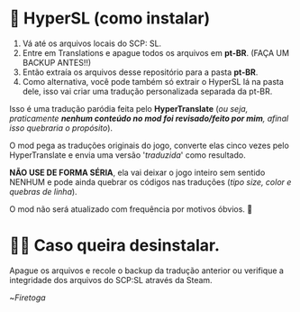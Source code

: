 # 📑 HyperSL (como instalar)
1. Vá até os arquivos locais do SCP: SL.
2. Entre em Translations e apague todos os arquivos em **pt-BR**. (FAÇA UM BACKUP ANTES!!)
3. Então extraía os arquivos desse repositório para a pasta **pt-BR**.
4. Como alternativa, você pode também só extrair o HyperSL lá na pasta dele, isso vai criar uma tradução personalizada separada da pt-BR.


Isso é uma tradução paródia feita pelo **HyperTranslate** (*ou seja, praticamente **nenhum conteúdo no mod foi revisado/feito por mim**, afinal isso quebraria o propósito*).
   
O mod pega as traduções originais do jogo, converte elas cinco vezes pelo HyperTranslate e envia uma versão '*traduzida*' como resultado.
   
**NÃO USE DE FORMA SÉRIA**, ela vai deixar o jogo inteiro sem sentido NENHUM e pode ainda quebrar os códigos nas traduções (*tipo size, color e quebras de linha*).
   
O mod não será atualizado com frequência por motivos óbvios. 🥸

# 🙅‍♀️ Caso queira desinstalar.
Apague os arquivos e recole o backup da tradução anterior ou verifique a integridade dos arquivos do SCP:SL através da Steam.

~*Firetoga*
